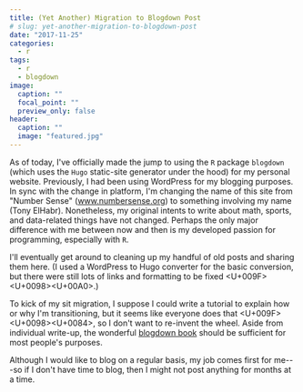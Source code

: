 ```yaml
---
title: (Yet Another) Migration to Blogdown Post
# slug: yet-another-migration-to-blogdown-post
date: "2017-11-25"
categories:
  - r
tags:
  - r
  - blogdown
image:
  caption: ""
  focal_point: ""
  preview_only: false
header:
  caption: ""
  image: "featured.jpg"
---
```


As of today, I've officially made the jump to using the `R` package
`blogdown` (which uses the `Hugo` static-site generator under the hood)
for my personal website. Previously, I had been using WordPress for my
blogging purposes. In sync with the change in platform, I'm changing the
name of this site from "Number Sense" (www.numbersense.org) to something
involving my name (Tony ElHabr). Nonetheless, my original intents to
write about math, sports, and data-related things have not changed.
Perhaps the only major difference with me between now and then is my
developed passion for programming, especially with `R`.

I'll eventually get around to cleaning up my handful of old posts and
sharing them here. (I used a WordPress to Hugo converter for the basic
conversion, but there were still lots of links and formatting to be
fixed <f0><U+009F><U+0098><U+00A0>.)

To kick of my sit migration, I suppose I could write a tutorial to
explain how or why I'm transitioning, but it seems like everyone does
that <f0><U+009F><U+0098><U+0084>, so I don't want to re-invent the
wheel. Aside from individual write-up, the wonderful [blogdown
book](https://bookdown.org/yihui/blogdown/) should be sufficient for
most people's purposes.

Although I would like to blog on a regular basis, my job comes first for
me---so if I don't have time to blog, then I might not post anything for
months at a time.
